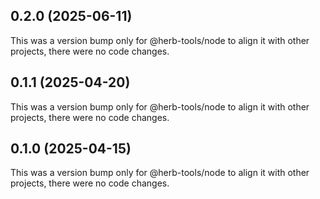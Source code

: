## 0.2.0 (2025-06-11)

This was a version bump only for @herb-tools/node to align it with other projects, there were no code changes.

## 0.1.1 (2025-04-20)

This was a version bump only for @herb-tools/node to align it with other projects, there were no code changes.

## 0.1.0 (2025-04-15)

This was a version bump only for @herb-tools/node to align it with other projects, there were no code changes.